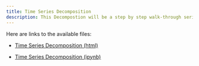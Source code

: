 ```yaml
---
title: Time Series Decomposition
description: This Decompostion will be a step by step walk-through series.
---
```

Here are links to the available files:

- [Time Series Decomposition (html)](TimeSeriesDecomposition.html)

- [Time Series Decomposition (ipynb)](TimeSeriesDecomposition1.ipynb)

